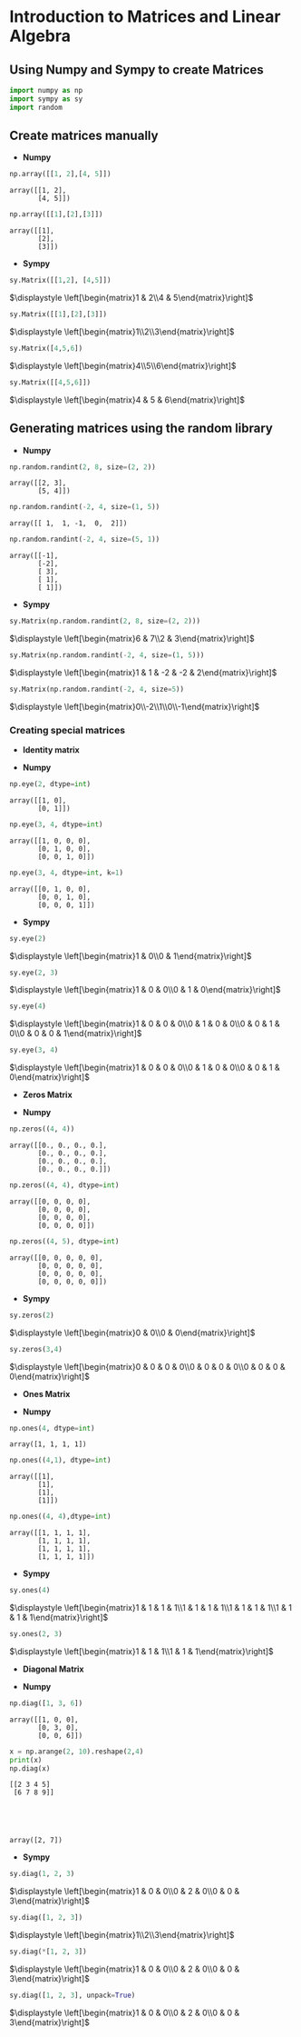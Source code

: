 # Introduction to Matrices and Linear Algebra

## Using Numpy and Sympy to create Matrices


```python
import numpy as np
import sympy as sy
import random
```

## Create matrices manually 

- **Numpy**


```python
np.array([[1, 2],[4, 5]])
```




    array([[1, 2],
           [4, 5]])




```python
np.array([[1],[2],[3]])
```




    array([[1],
           [2],
           [3]])



- **Sympy**


```python
sy.Matrix([[1,2], [4,5]])
```




$\displaystyle \left[\begin{matrix}1 & 2\\4 & 5\end{matrix}\right]$




```python
sy.Matrix([[1],[2],[3]])
```




$\displaystyle \left[\begin{matrix}1\\2\\3\end{matrix}\right]$




```python
sy.Matrix([4,5,6])
```




$\displaystyle \left[\begin{matrix}4\\5\\6\end{matrix}\right]$




```python
sy.Matrix([[4,5,6]])
```




$\displaystyle \left[\begin{matrix}4 & 5 & 6\end{matrix}\right]$



## Generating matrices using the random library

- **Numpy**


```python
np.random.randint(2, 8, size=(2, 2))
```




    array([[2, 3],
           [5, 4]])




```python
np.random.randint(-2, 4, size=(1, 5))
```




    array([[ 1,  1, -1,  0,  2]])




```python
np.random.randint(-2, 4, size=(5, 1))
```




    array([[-1],
           [-2],
           [ 3],
           [ 1],
           [ 1]])



- **Sympy**


```python
sy.Matrix(np.random.randint(2, 8, size=(2, 2)))
```




$\displaystyle \left[\begin{matrix}6 & 7\\2 & 3\end{matrix}\right]$




```python
sy.Matrix(np.random.randint(-2, 4, size=(1, 5)))
```




$\displaystyle \left[\begin{matrix}1 & 1 & -2 & -2 & 2\end{matrix}\right]$




```python
sy.Matrix(np.random.randint(-2, 4, size=5))
```




$\displaystyle \left[\begin{matrix}0\\-2\\1\\0\\-1\end{matrix}\right]$



### Creating special matrices

 - **Identity matrix**

 - **Numpy**


```python
np.eye(2, dtype=int)
```




    array([[1, 0],
           [0, 1]])




```python
np.eye(3, 4, dtype=int)
```




    array([[1, 0, 0, 0],
           [0, 1, 0, 0],
           [0, 0, 1, 0]])




```python
np.eye(3, 4, dtype=int, k=1)
```




    array([[0, 1, 0, 0],
           [0, 0, 1, 0],
           [0, 0, 0, 1]])



- **Sympy**


```python
sy.eye(2)
```




$\displaystyle \left[\begin{matrix}1 & 0\\0 & 1\end{matrix}\right]$




```python
sy.eye(2, 3)
```




$\displaystyle \left[\begin{matrix}1 & 0 & 0\\0 & 1 & 0\end{matrix}\right]$




```python
sy.eye(4)
```




$\displaystyle \left[\begin{matrix}1 & 0 & 0 & 0\\0 & 1 & 0 & 0\\0 & 0 & 1 & 0\\0 & 0 & 0 & 1\end{matrix}\right]$




```python
sy.eye(3, 4)
```




$\displaystyle \left[\begin{matrix}1 & 0 & 0 & 0\\0 & 1 & 0 & 0\\0 & 0 & 1 & 0\end{matrix}\right]$



 - **Zeros Matrix**

- **Numpy**


```python
np.zeros((4, 4))
```




    array([[0., 0., 0., 0.],
           [0., 0., 0., 0.],
           [0., 0., 0., 0.],
           [0., 0., 0., 0.]])




```python
np.zeros((4, 4), dtype=int)
```




    array([[0, 0, 0, 0],
           [0, 0, 0, 0],
           [0, 0, 0, 0],
           [0, 0, 0, 0]])




```python
np.zeros((4, 5), dtype=int)
```




    array([[0, 0, 0, 0, 0],
           [0, 0, 0, 0, 0],
           [0, 0, 0, 0, 0],
           [0, 0, 0, 0, 0]])



- **Sympy**


```python
sy.zeros(2)
```




$\displaystyle \left[\begin{matrix}0 & 0\\0 & 0\end{matrix}\right]$




```python
sy.zeros(3,4)
```




$\displaystyle \left[\begin{matrix}0 & 0 & 0 & 0\\0 & 0 & 0 & 0\\0 & 0 & 0 & 0\end{matrix}\right]$



 - **Ones Matrix**

- **Numpy**


```python
np.ones(4, dtype=int)
```




    array([1, 1, 1, 1])




```python
np.ones((4,1), dtype=int)
```




    array([[1],
           [1],
           [1],
           [1]])




```python
np.ones((4, 4),dtype=int)
```




    array([[1, 1, 1, 1],
           [1, 1, 1, 1],
           [1, 1, 1, 1],
           [1, 1, 1, 1]])



- **Sympy**


```python
sy.ones(4)
```




$\displaystyle \left[\begin{matrix}1 & 1 & 1 & 1\\1 & 1 & 1 & 1\\1 & 1 & 1 & 1\\1 & 1 & 1 & 1\end{matrix}\right]$




```python
sy.ones(2, 3)
```




$\displaystyle \left[\begin{matrix}1 & 1 & 1\\1 & 1 & 1\end{matrix}\right]$



- **Diagonal Matrix**

- **Numpy**


```python
np.diag([1, 3, 6])
```




    array([[1, 0, 0],
           [0, 3, 0],
           [0, 0, 6]])




```python
x = np.arange(2, 10).reshape(2,4)
print(x)
np.diag(x)
```

    [[2 3 4 5]
     [6 7 8 9]]
    




    array([2, 7])



- **Sympy**


```python
sy.diag(1, 2, 3)
```




$\displaystyle \left[\begin{matrix}1 & 0 & 0\\0 & 2 & 0\\0 & 0 & 3\end{matrix}\right]$




```python
sy.diag([1, 2, 3])
```




$\displaystyle \left[\begin{matrix}1\\2\\3\end{matrix}\right]$




```python
sy.diag(*[1, 2, 3])
```




$\displaystyle \left[\begin{matrix}1 & 0 & 0\\0 & 2 & 0\\0 & 0 & 3\end{matrix}\right]$




```python
sy.diag([1, 2, 3], unpack=True)
```




$\displaystyle \left[\begin{matrix}1 & 0 & 0\\0 & 2 & 0\\0 & 0 & 3\end{matrix}\right]$


